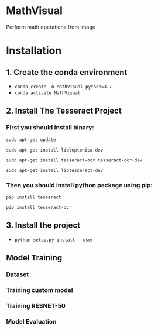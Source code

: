 # MathVisual
Perform math operations from image

# Installation
## 1. Create the conda environment
- ```conda create -n MathVisual python=3.7```
- ```conda activate MathVisual```

## 2. Install The Tesseract Project

### First you should install binary:

```sudo apt-get update```

```sudo apt-get install libleptonica-dev ```

```sudo apt-get install tesseract-ocr tesseract-ocr-dev```

```sudo apt-get install libtesseract-dev```

### Then you should install python package using pip:

```pip install tesseract```

```pip install tesseract-ocr```


## 3. Install the project
- ```python setup.py install --user```

## Model Training

### Dataset

### Training custom model

### Training RESNET-50

### Model Evaluation 



